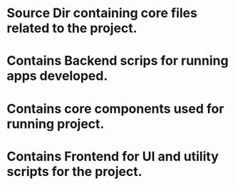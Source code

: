 # Source Dir containing core files related to the project.
# Contains Backend scrips for running apps developed.
# Contains core components used for running project.
# Contains Frontend for UI and utility scripts for the project.